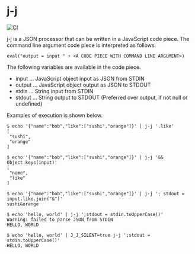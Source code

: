 j-j
===

[![CI](https://github.com/yammerjp/j-j/actions/workflows/ci.yaml/badge.svg)](https://github.com/yammerjp/j-j/actions/workflows/ci.yaml)

j-j is a JSON processor that can be written in a JavaScript code piece.
The command line argument code piece is interpreted as follows.

    eval("output = input " + <A CODE PIECE WITH COMMAND LINE ARGUMENT>)

The following variables are available in the code piece.

- input ... JavaScript object input as JSON from STDIN
- output ... JavaScript object output as JSON to STDOUT
- stdin ... String input from STDIN
- stdout ... String output to STDOUT (Preferred over output, if not null or undefined)

Examples of execution is shown below.

    $ echo '{"name":"bob","like":["sushi","orange"]}' | j-j '.like'
    [
     "sushi",
     "orange"
    ]

    $ echo '{"name":"bob","like":["sushi","orange"]}' | j-j '&& Object.keys(input)'
    [
     "name",
     "like"
    ]

    $ echo '{"name":"bob","like":["sushi","orange"]}' | j-j '; stdout = input.like.join("&")'
    sushi&orange

    $ echo 'hello, world' | j-j ';stdout = stdin.toUpperCase()'
    Warning: failed to parse JSON from STDIN
    HELLO, WORLD

    $ echo 'hello, world' | J_J_SILENT=true j-j ';stdout = stdin.toUpperCase()'
    HELLO, WORLD

